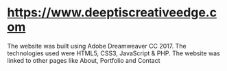 # https://www.deeptiscreativeedge.com
The website was built using Adobe Dreamweaver CC 2017. The technologies used were HTML5, CSS3, JavaScript &amp; PHP. The website was linked to other pages like About, Portfolio and Contact
